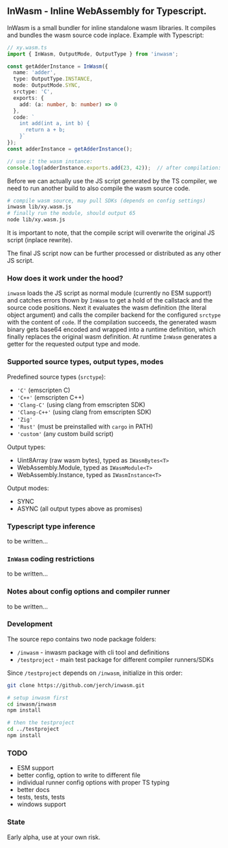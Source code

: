 ## InWasm - Inline WebAssembly for Typescript.

InWasm is a small bundler for inline standalone wasm libraries. It compiles and bundles
the wasm source code inplace. Example with Typescript:
```typescript
// xy.wasm.ts
import { InWasm, OutputMode, OutputType } from 'inwasm';

const getAdderInstance = InWasm({
  name: 'adder',
  type: OutputType.INSTANCE,
  mode: OutputMode.SYNC,
  srctype: 'C',
  exports: {
    add: (a: number, b: number) => 0
  },
  code: `
    int add(int a, int b) {
      return a + b;
    }`
});
const adderInstance = getAdderInstance();

// use it the wasm instance:
console.log(adderInstance.exports.add(23, 42));  // after compilation: outputs 65
```

Before we can actually use the JS script generated by the TS compiler, we need to
run another build to also compile the wasm source code. 
```bash
# compile wasm source, may pull SDKs (depends on config settings)
inwasm lib/xy.wasm.js
# finally run the module, should output 65
node lib/xy.wasm.js
```
It is important to note, that the compile script will overwrite the original JS script (inplace rewrite).

The final JS script now can be further processed or distributed as any other JS script.


### How does it work under the hood?

`inwasm` loads the JS script as normal module (currently no ESM support!) and catches errors
thown by `InWasm` to get a hold of the callstack and the source code positions. Next it evaluates
the wasm definition (the literal object argument) and calls the compiler backend for the
configured `srctype` with the content of `code`. If the compilation succeeds, the generated
wasm binary gets base64 encoded and wrapped into a runtime definition, which finally replaces
the original wasm definition.
At runtime `InWasm` generates a getter for the requested output type and mode.


### Supported source types, output types, modes

Predefined source types (`srctype`):
- `'C'` (emscripten C)
- `'C++'` (emscripten C++)
- `'Clang-C'` (using clang from emscripten SDK)
- `'Clang-C++'` (using clang from emscripten SDK)
- `'Zig'`
- `'Rust'` (must be preinstalled with `cargo` in PATH)
- `'custom'` (any custom build script)

Output types:
- Uint8Array (raw wasm bytes), typed as `IWasmBytes<T>`
- WebAssembly.Module, typed as `IWasmModule<T>`
- WebAssembly.Instance, typed as `IWasmInstance<T>`

Output modes:
- SYNC
- ASYNC (all output types above as promises)


### Typescript type inference

to be written...


### `InWasm` coding restrictions

to be written...


### Notes about config options and compiler runner

to be written...


### Development

The source repo contains two node package folders:
- `/inwasm` - inwasm package with cli tool and definitions
- `/testproject` - main test package for different compiler runners/SDKs

Since `/testproject` depends on `/inwasm`, initialize in this order:
```bash
git clone https://github.com/jerch/inwasm.git

# setup inwasm first
cd inwasm/inwasm
npm install

# then the testproject
cd ../testproject
npm install
```

### TODO

- ESM support
- better config, option to write to different file
- individual runner config options with proper TS typing
- better docs
- tests, tests, tests
- windows support


### State

Early alpha, use at your own risk.
